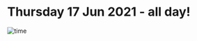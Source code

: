 # Thursday 17 Jun 2021 - all day!
![time](https://github.com/rich-ctm/today/workflows/time/badge.svg)
